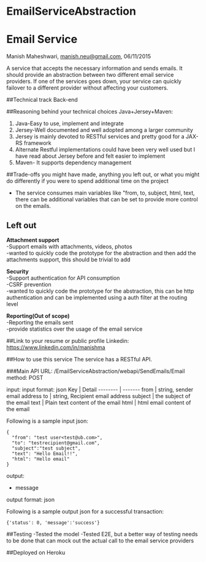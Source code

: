 # EmailServiceAbstraction
Email Service
============

Manish Maheshwari, manish.neu@gmail.com, 06/11/2015


A service that accepts the necessary information and sends emails. It should provide an abstraction between two different email service providers. If one of the services goes down, your service can quickly failover to a different provider without affecting your customers.



##Technical track
Back-end

##Reasoning behind your technical choices
Java+Jersey+Maven: 

 1. Java-Easy to use, implement and integrate
 2. Jersey-Well documented and well adopted among a larger community
 3. Jersey is mainly devoted to RESTful services and pretty good for a JAX-RS framework
 4. Alternate Restful implementations could have been very well used but I have read about Jersey before and felt easier to implement
 5. Maven- It supports dependency management 


##Trade-offs you might have made, anything you left out, or what you might do differently if you were to spend additional time on the project

 - The service consumes main variables like "from, to, subject, html, text, there can be additional variables that can be set to provide more control on the emails.
 
**Left out**
----------
**Attachment support**  
-Support emails with attachments, videos, photos  
-wanted to quickly code the prototype for the abstraction and then add the attachments support, this should be trivial to add

**Security**  
-Support authentication for API consumption  
-CSRF prevention  
-wanted to quickly code the prototype for the abstraction, this can be http authentication and can be implemented using a auth filter at the routing level  

**Reporting(Out of scope)**  
-Reporting the emails sent  
-provide statistics over the usage of the email service  

##Link to your resume or public profile
Linkedin: https://www.linkedin.com/in/manishma

##How to use this service
The service has a RESTful API.

###Main API 
URL: 
/EmailServiceAbstraction/webapi/SendEmails/Email
method: POST

input: 
input format: json
Key      | Detail
-------- | -------
from     | string, sender email address
to       | string, Recipient email address
subject  | the subject of the email
text     | Plain text content of the email
html     | html email content of the email


Following is a sample input json:
```
{
  "from": "test user<test@ub.com>",
  "to": "testrecipient@gmail.com",
  "subject":"test subject",
  "text": "Hello Email!!",
  "html": "Hello email"
}
```

output:
- message 

output format: json
 
Following is a sample output json for a successful transaction:
```
{'status': 0, 'message':'success'}
```

##Testing
-Tested the model
-Tested E2E, but a better way of testing needs to be done that can mock out the actual call to the email service providers

##Deployed on Heroku


